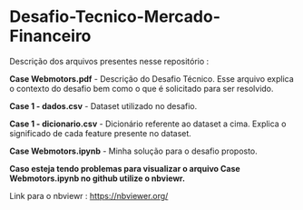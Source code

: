 # Desafio-Tecnico-Mercado-Financeiro
Descrição dos arquivos presentes nesse repositório :

**Case Webmotors.pdf** - Descrição do Desafio Técnico. Esse arquivo explica o contexto do desafio bem como o que é solicitado para ser resolvido.

**Case 1 - dados.csv** - Dataset utilizado no desafio.

**Case 1 - dicionario.csv** - Dicionário referente ao dataset a cima. Explica o significado de cada feature presente no dataset.

**Case Webmotors.ipynb** - Minha solução para o desafio proposto.

**Caso esteja tendo problemas para visualizar o arquivo Case Webmotors.ipynb no github utilize o nbviewr.**

Link para o nbviewr : https://nbviewer.org/


